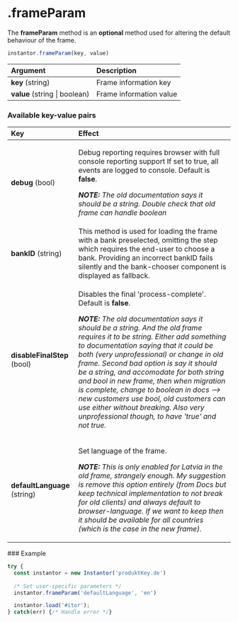 # .frameParam

The **frameParam** method is an **optional** method used for altering the default behaviour of the frame.

```javascript
instantor.frameParam(key, value)
```

| Argument | Description |
| :--- | :--- |
| **key** \(string\) | Frame information key                                    |
| **value** \(string \| boolean\) | Frame information value |

### Available key-value pairs

<table>
  <thead>
    <tr>
      <th style="text-align:left">Key</th>
      <th style="text-align:left">Effect</th>
    </tr>
  </thead>
  <tbody>
    <tr>
      <td style="text-align:left"><b>debug</b> (bool)</td>
      <td style="text-align:left">
        <p>Debug reporting requires browser with full console reporting support If
          set to true, all events are logged to console. Default is <b>false</b>.</p>
        <p><em><b>NOTE:</b> The old documentation says it should be a string. Double check that old frame can handle boolean</em>
        </p>
      </td>
    </tr>
    <tr>
      <td style="text-align:left"><b>bankID</b> (string)</td>
      <td style="text-align:left">This method is used for loading the frame with a bank preselected, omitting
        the step which requires the end-user to choose a bank. Providing an incorrect
        bankID fails silently and the bank-chooser component is displayed as fallback.</td>
    </tr>
    <tr>
      <td style="text-align:left"><b>disableFinalStep </b>(bool)</td>
      <td style="text-align:left">
        <p>Disables the final &apos;process-complete&apos;. Default is <b>false</b>.</p>
        <p><em><b>NOTE:</b> The old documentation says it should be a string. And the old frame requires it to be string. Either add something to documentation saying that it could be both (very unprofessional) or change in old frame. Second bad option is say it should be a string, and accomodate for both string and bool in new frame, then when migration is complete, change to boolean in docs --&gt; new customers use bool, old customers can use either without breaking. Also very unprofessional though, to have &apos;true&apos; and not true.</em>
        </p>
      </td>
    </tr>
    <tr>
      <td style="text-align:left"><b>defaultLanguage </b>(string)</td>
      <td style="text-align:left">
        <p>Set language of the frame.</p>
        <p><em><b>NOTE:</b> This is only enabled for Latvia in the old frame, strangely enough. My suggestion is remove this option entirely (from Docs but keep technical implementation to not break for old clients) and always default to browser-language. If we want to keep then it should be available for all countries (which is the case in the new frame). </em>
        </p>
      </td>
    </tr>
  </tbody>
</table>### Example

```javascript
try {
  const instantor = new Instantor('produktKey.de')
  
  /* Set user-specific parameters */
  instantor.frameParam('defaultLanguage', 'en')

  instantor.load('#itor');
} catch(err) {/* Handle error */}
```

